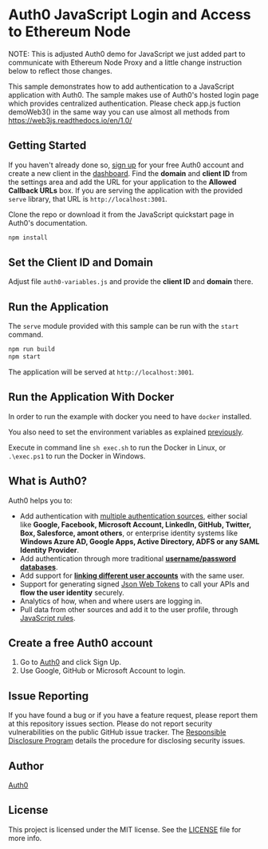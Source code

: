 # Auth0 JavaScript Login and Access to Ethereum Node

NOTE: This is adjusted Auth0 demo for JavaScript we just added part to communicate with Ethereum Node Proxy and a little change instruction below to reflect those changes. 

This sample demonstrates how to add authentication to a JavaScript application with Auth0. The sample makes use of Auth0's hosted login page which provides centralized authentication. Please check app.js fuction demoWeb3() in the same way you can use almost all methods from https://web3js.readthedocs.io/en/1.0/

## Getting Started

If you haven't already done so, [sign up](https://auth0.com) for your free Auth0 account and create a new client in the [dashboard](https://manage.auth0.com). Find the **domain** and **client ID** from the settings area and add the URL for your application to the **Allowed Callback URLs** box. If you are serving the application with the provided `serve` library, that URL is `http://localhost:3001`.

Clone the repo or download it from the JavaScript quickstart page in Auth0's documentation.

```bash
npm install
```

## Set the Client ID and Domain

Adjust file `auth0-variables.js` and provide the **client ID** and **domain** there.

## Run the Application

The `serve` module provided with this sample can be run with the `start` command.

```bash
npm run build
npm start
```

The application will be served at `http://localhost:3001`.

## Run the Application With Docker

In order to run the example with docker you need to have `docker` installed.

You also need to set the environment variables as explained [previously](#set-the-client-id-and-domain).

Execute in command line `sh exec.sh` to run the Docker in Linux, or `.\exec.ps1` to run the Docker in Windows.

## What is Auth0?

Auth0 helps you to:

* Add authentication with [multiple authentication sources](https://docs.auth0.com/identityproviders), either social like **Google, Facebook, Microsoft Account, LinkedIn, GitHub, Twitter, Box, Salesforce, amont others**, or enterprise identity systems like **Windows Azure AD, Google Apps, Active Directory, ADFS or any SAML Identity Provider**.
* Add authentication through more traditional **[username/password databases](https://docs.auth0.com/mysql-connection-tutorial)**.
* Add support for **[linking different user accounts](https://docs.auth0.com/link-accounts)** with the same user.
* Support for generating signed [Json Web Tokens](https://docs.auth0.com/jwt) to call your APIs and **flow the user identity** securely.
* Analytics of how, when and where users are logging in.
* Pull data from other sources and add it to the user profile, through [JavaScript rules](https://docs.auth0.com/rules).

## Create a free Auth0 account

1. Go to [Auth0](https://auth0.com/signup) and click Sign Up.
2. Use Google, GitHub or Microsoft Account to login.

## Issue Reporting

If you have found a bug or if you have a feature request, please report them at this repository issues section. Please do not report security vulnerabilities on the public GitHub issue tracker. The [Responsible Disclosure Program](https://auth0.com/whitehat) details the procedure for disclosing security issues.

## Author

[Auth0](https://auth0.com)

## License

This project is licensed under the MIT license. See the [LICENSE](LICENSE.txt) file for more info.



